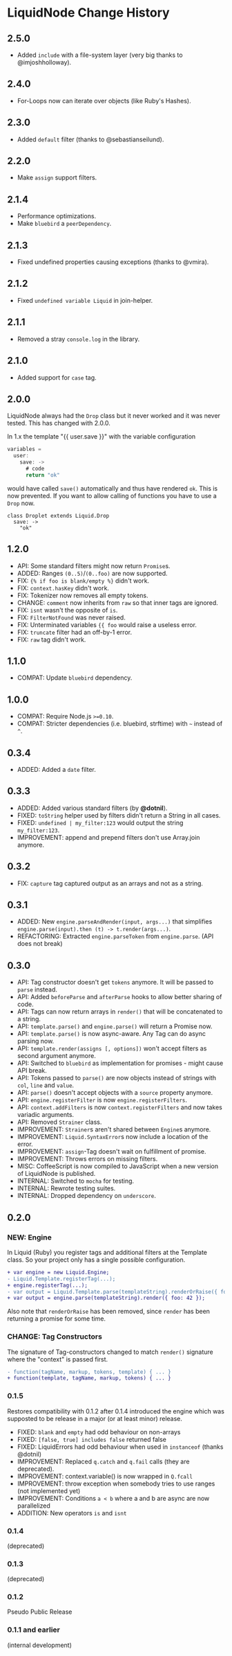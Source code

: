 # LiquidNode Change History

## 2.5.0

- Added `include` with a file-system layer (very big thanks to @imjoshholloway).

## 2.4.0

- For-Loops now can iterate over objects (like Ruby's Hashes).

## 2.3.0

- Added `default` filter (thanks to @sebastianseilund).

## 2.2.0

- Make `assign` support filters.

## 2.1.4

- Performance optimizations.
- Make `bluebird` a `peerDependency`.

## 2.1.3

- Fixed undefined properties causing exceptions (thanks to @vmira).

## 2.1.2

- Fixed `undefined variable Liquid` in join-helper.

## 2.1.1

- Removed a stray `console.log` in the library.

## 2.1.0

- Added support for `case` tag.

## 2.0.0

LiquidNode always had the `Drop` class but it never worked
and it was never tested. This has changed with 2.0.0.

In 1.x the template "{{ user.save }}" with the variable configuration

```javascript
variables =
  user:
    save: ->
      # code
      return "ok"
```

would have called `save()` automatically and thus have rendered `ok`.
This is now prevented. If you want to allow calling of functions
you have to use a `Drop` now.

```
class Droplet extends Liquid.Drop
  save: ->
    "ok"
```

## 1.2.0

- API: Some standard filters might now return `Promise`s.
- ADDED: Ranges `(0..5)`/`(0..foo)` are now supported.
- FIX: `{% if foo is blank/empty %}` didn't work.
- FIX: `context.hasKey` didn't work.
- FIX: Tokenizer now removes all empty tokens.
- CHANGE: `comment` now inherits from `raw` so that inner tags are ignored.
- FIX: `isnt` wasn't the opposite of `is`.
- FIX: `FilterNotFound` was never raised.
- FIX: Unterminated variables `{{ foo` would raise a useless error.
- FIX: `truncate` filter had an off-by-1 error.
- FIX: `raw` tag didn't work.

## 1.1.0

- COMPAT: Update `bluebird` dependency.

## 1.0.0

- COMPAT: Require Node.js `>=0.10`.
- COMPAT: Stricter dependencies (i.e. bluebird, strftime) with `~` instead of `^`.

## 0.3.4

- ADDED: Added a `date` filter.

## 0.3.3

- ADDED: Added various standard filters (by **@dotnil**).
- FIXED: `toString` helper used by filters didn't return a String in all cases.
- FIXED: `undefined | my_filter:123` would output the string `my_filter:123`.
- IMPROVEMENT: append and prepend filters don't use Array.join anymore.

## 0.3.2

- FIX: `capture` tag captured output as an arrays and not as a string.

## 0.3.1

- ADDED: New `engine.parseAndRender(input, args...)` that simplifies `engine.parse(input).then (t) -> t.render(args...)`.
- REFACTORING: Extracted `engine.parseToken` from `engine.parse`. (API does not break)

## 0.3.0

- API: Tag constructor doesn't get `tokens` anymore. It will be passed to `parse` instead.
- API: Added `beforeParse` and `afterParse` hooks to allow better sharing of code.
- API: Tags can now return arrays in `render()` that will be concatenated to a string.
- API: `template.parse()` and `engine.parse()` will return a Promise now.
- API: `template.parse()` is now async-aware. Any Tag can do async parsing now.
- API: `template.render(assigns [, options])` won't accept filters as second argument anymore.
- API: Switched to `bluebird` as implementation for promises - might cause API break.
- API: Tokens passed to `parse()` are now objects instead of strings with `col`, `line` and `value`.
- API: `parse()` doesn't accept objects with a `source` property anymore.
- API: `engine.registerFilter` is now `engine.registerFilters`.
- API: `context.addFilters` is now `context.registerFilters` and now takes variadic arguments.
- API: Removed `Strainer` class.
- IMPROVEMENT: `Strainer`s aren't shared between `Engine`s anymore.
- IMPROVEMENT: `Liquid.SyntaxError`s now include a location of the error.
- IMPROVEMENT: `assign`-Tag doesn't wait on fulfillment of promise.
- IMPROVEMENT: Throws errors on missing filters.
- MISC: CoffeeScript is now compiled to JavaScript when a new version of LiquidNode is published.
- INTERNAL: Switched to `mocha` for testing.
- INTERNAL: Rewrote testing suites.
- INTERNAL: Dropped dependency on `underscore`.

## 0.2.0

### NEW: Engine

In Liquid (Ruby) you register tags and additional filters at the Template class.
So your project only has a single possible configuration.

```diff
+ var engine = new Liquid.Engine;
- Liquid.Template.registerTag(...);
+ engine.registerTag(...);
- var output = Liquid.Template.parse(templateString).renderOrRaise({ foo: 42 });
+ var output = engine.parse(templateString).render({ foo: 42 });
```

Also note that `renderOrRaise` has been removed, since `render` has been returning a promise for some time.

### CHANGE: Tag Constructors

The signature of Tag-constructors changed to match `render()` signature where the
"context" is passed first.

```diff
- function(tagName, markup, tokens, template) { ... }
+ function(template, tagName, markup, tokens) { ... }
```

### 0.1.5

Restores compatibility with 0.1.2 after 0.1.4 introduced the engine
which was supposted to be release in a major (or at least minor) release.

- FIXED: `blank` and `empty` had odd behaviour on non-arrays
- FIXED: `[false, true] includes false` returned false
- FIXED: LiquidErrors had odd behaviour when used in `instanceof` (thanks @dotnil)
- IMPROVEMENT: Replaced `q.catch` and `q.fail` calls (they are deprecated).
- IMPROVEMENT: context.variable() is now wrapped in `Q.fcall`
- IMPROVEMENT: throw exception when somebody tries to use ranges (not implemented yet)
- IMPROVEMENT: Conditions `a < b` where a and b are async are now parallelized
- ADDITION: New operators `is` and `isnt`

### 0.1.4

(deprecated)

### 0.1.3

(deprecated)

### 0.1.2

Pseudo Public Release

### 0.1.1 and earlier

(internal development)
